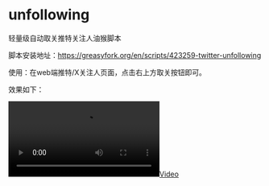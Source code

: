 # unfollowing

轻量级自动取关推特关注人油猴脚本

脚本安装地址：https://greasyfork.org/en/scripts/423259-twitter-unfollowing

使用：在web端推特/X关注人页面，点击右上方取关按钮即可。

效果如下：

[![](https://github.com/sedgwickz/unfollowing/blob/main/demo.mov)](https://github.com/sedgwickz/unfollowing/blob/main/demo.mov)
